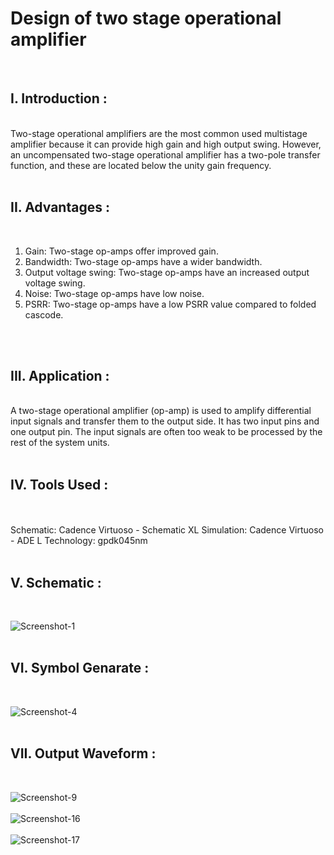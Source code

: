 # Design of two stage operational amplifier
<br>
<h2>I. Introduction :</h2><br>Two-stage operational amplifiers are the most common used multistage amplifier because it can provide high gain and high output swing. However, an uncompensated two-stage operational amplifier has a two-pole transfer function, and these are located below the unity gain frequency.
<br>
<br>
<h2>II. Advantages :</h2><br>

1. Gain: Two-stage op-amps offer improved gain.<br>
2. Bandwidth: Two-stage op-amps have a wider bandwidth.<br>
3. Output voltage swing: Two-stage op-amps have an increased output voltage swing.<br>
4. Noise: Two-stage op-amps have low noise.<br>
5. PSRR: Two-stage op-amps have a low PSRR value compared to folded cascode.<br>
<br>
<br>
<h2>III. Application :</h2>
<br>
A two-stage operational amplifier (op-amp) is used to amplify differential input signals and transfer them to the output side. It has two input pins and one output pin. The input signals are often too weak to be processed by the rest of the system units. 
<br>
<br>
<h2>IV. Tools Used : </h2>
<br>
<br>
Schematic: Cadence Virtuoso - Schematic XL
Simulation: Cadence Virtuoso - ADE L
Technology: gpdk045nm
<br>
<br>
<h2>V. Schematic :</h2>
<br>


![Screenshot-1](https://github.com/user-attachments/assets/c9a5afa0-8d8c-400b-837f-2c760c83829e)
<br>
<br>

<h2>VI. Symbol Genarate :</h2>
<br>


![Screenshot-4](https://github.com/user-attachments/assets/977fa926-0bf2-410b-aaea-a25807937e96)
<br>
<br>
<h2>VII. Output Waveform :</h2>
<br>

![Screenshot-9](https://github.com/user-attachments/assets/acf62c94-5933-4403-a010-8bfb36102b69)
<br>
<br>
![Screenshot-16](https://github.com/user-attachments/assets/e571f385-cdbd-4821-9161-ac5d17f815b9)
<br>
<br>
![Screenshot-17](https://github.com/user-attachments/assets/63cd4d02-33f8-4f9f-92dd-49affcaf1ebf)








